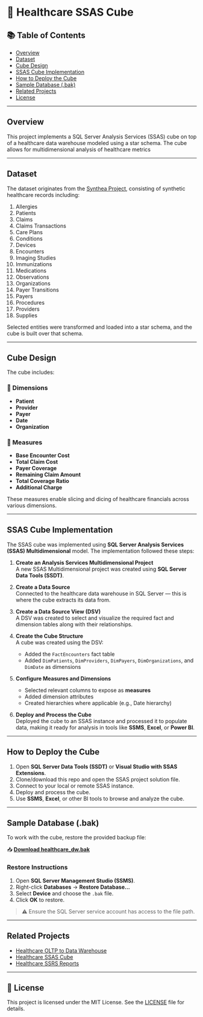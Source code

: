 # 🏥 Healthcare SSAS Cube

## 📚 Table of Contents

- [Overview](#overview)
- [Dataset](#dataset)
- [Cube Design](#cube-design)
- [SSAS Cube Implementation](#ssas-cube-implementation)
- [How to Deploy the Cube](#how-to-deploy-the-cube)
- [Sample Database (.bak)](#sample-database-bak)
- [Related Projects](#related-projects)
- [License](#license)

---

## Overview

This project implements a SQL Server Analysis Services (SSAS) cube on top of a healthcare data warehouse modeled using a star schema. The cube allows for multidimensional analysis of healthcare metrics

---

## Dataset

The dataset originates from the [Synthea Project](https://synthea.mitre.org/downloads), consisting of synthetic healthcare records including:

1. Allergies  
2. Patients  
3. Claims  
4. Claims Transactions  
5. Care Plans  
6. Conditions  
7. Devices  
8. Encounters  
9. Imaging Studies  
10. Immunizations  
11. Medications  
12. Observations  
13. Organizations  
14. Payer Transitions  
15. Payers  
16. Procedures  
17. Providers  
18. Supplies

Selected entities were transformed and loaded into a star schema, and the cube is built over that schema.

---

## Cube Design

The cube includes:

### 🔹 Dimensions
- **Patient**
- **Provider**
- **Payer**
- **Date**
- **Organization**

### 🔹 Measures
- **Base Encounter Cost**
- **Total Claim Cost**
- **Payer Coverage**
- **Remaining Claim Amount**
- **Total Coverage Ratio**
- **Additional Charge**

These measures enable slicing and dicing of healthcare financials across various dimensions.

---

## SSAS Cube Implementation

The SSAS cube was implemented using **SQL Server Analysis Services (SSAS) Multidimensional** model. The implementation followed these steps:

1. **Create an Analysis Services Multidimensional Project**  
   A new SSAS Multidimensional project was created using **SQL Server Data Tools (SSDT)**.

2. **Create a Data Source**  
   Connected to the healthcare data warehouse in SQL Server — this is where the cube extracts its data from.

3. **Create a Data Source View (DSV)**  
   A DSV was created to select and visualize the required fact and dimension tables along with their relationships.

4. **Create the Cube Structure**  
   A cube was created using the DSV:
   - Added the `FactEncounters` fact table
   - Added `DimPatients`, `DimProviders`, `DimPayers`, `DimOrganizations`, and `DimDate` as dimensions

5. **Configure Measures and Dimensions**  
   - Selected relevant columns to expose as **measures**
   - Added dimension attributes
   - Created hierarchies where applicable (e.g., Date hierarchy)

6. **Deploy and Process the Cube**  
   Deployed the cube to an SSAS instance and processed it to populate data, making it ready for analysis in tools like **SSMS**, **Excel**, or **Power BI**.

---

## How to Deploy the Cube

1. Open **SQL Server Data Tools (SSDT)** or **Visual Studio with SSAS Extensions**.
2. Clone/download this repo and open the SSAS project solution file.
3. Connect to your local or remote SSAS instance.
4. Deploy and process the cube.
5. Use **SSMS**, **Excel**, or other BI tools to browse and analyze the cube.

---

## Sample Database (.bak)

To work with the cube, restore the provided backup file:

📥 **[Download healthcare_dw.bak](./Medical_DW.bak)**

### Restore Instructions

1. Open **SQL Server Management Studio (SSMS)**.
2. Right-click **Databases** → **Restore Database...**
3. Select **Device** and choose the `.bak` file.
4. Click **OK** to restore.

> ⚠️ Ensure the SQL Server service account has access to the file path.

---

## Related Projects

- [Healthcare OLTP to Data Warehouse](https://github.com/ChaLinP/Healthcare-OLTP-to-Data-Warehouse-for-Analytics)
- [Healthcare SSAS Cube](https://github.com/ChaLinP/Healthcare-SSAS-Cube)
- [Healthcare SSRS Reports](https://github.com/your-username/healthcare-ssrs)

---

## 🪪 License

This project is licensed under the MIT License. See the [LICENSE](./LICENSE) file for details.
